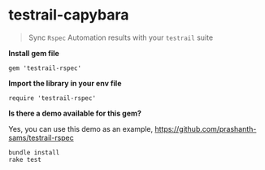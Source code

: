 # testrail-capybara
> Sync `Rspec` Automation results with your `testrail` suite

**Install gem file**
```
gem 'testrail-rspec'
```

**Import the library in your env file**
```
require 'testrail-rspec'
```

**Is there a demo available for this gem?**

Yes, you can use this demo as an example, https://github.com/prashanth-sams/testrail-rspec

```
bundle install
rake test
```
